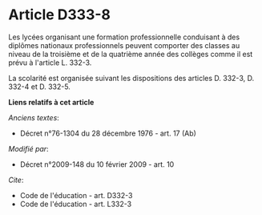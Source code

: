 # Article D333-8

Les lycées organisant une formation professionnelle conduisant à des diplômes nationaux professionnels peuvent comporter des
classes au niveau de la troisième et de la quatrième année des collèges comme il est prévu à l'article L. 332-3. 

La scolarité est organisée suivant les dispositions des articles D. 332-3, D. 332-4 et D. 332-5.

**Liens relatifs à cet article**

_Anciens textes_:

  - Décret n°76-1304 du 28 décembre 1976 - art. 17 (Ab)

_Modifié par_:

  - Décret n°2009-148 du 10 février 2009 - art. 10

_Cite_:

  - Code de l'éducation - art. D332-3
  - Code de l'éducation - art. L332-3
